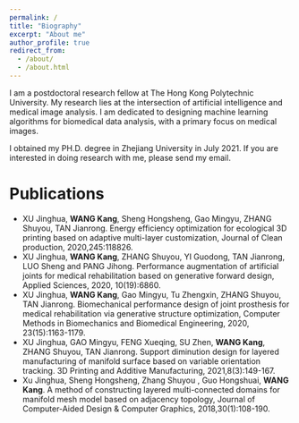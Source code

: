 ```yaml
---
permalink: /
title: "Biography"
excerpt: "About me"
author_profile: true
redirect_from: 
  - /about/
  - /about.html
---
```


I am a postdoctoral research fellow at The Hong Kong Polytechnic University. My research lies at the intersection of artificial intelligence and medical image analysis. 
I am dedicated to designing machine learning algorithms for biomedical data analysis, with a primary focus on medical images.

I obtained my PH.D. degree in Zhejiang University in July 2021. If you are interested in doing research with me, please send my email.

Publications
======
- XU Jinghua, **WANG Kang**, Sheng Hongsheng, Gao Mingyu, ZHANG Shuyou, TAN Jianrong. Energy efficiency optimization for ecological 3D printing based on adaptive multi-layer customization, Journal of Clean production, 2020,245:118826.
- XU Jinghua, **WANG Kang**, ZHANG Shuyou, YI Guodong, TAN Jianrong, LUO Sheng and PANG Jihong. Performance augmentation of artificial joints for medical rehabilitation based on generative forward design, Applied Sciences, 2020, 10(19):6860.
- XU Jinghua, **WANG Kang**, Gao Mingyu, Tu Zhengxin, ZHANG Shuyou, TAN Jianrong. Biomechanical performance design of joint prosthesis for medical rehabilitation via generative structure optimization, Computer Methods in Biomechanics and Biomedical Engineering, 2020, 23(15):1163-1179.
- XU Jinghua, GAO Mingyu, FENG Xueqing, SU Zhen, **WANG Kang**, ZHANG Shuyou, TAN Jianrong. Support diminution design for layered manufacturing of manifold surface based on variable orientation tracking. 3D Printing and Additive Manufacturing, 2021,8(3):149-167.
- Xu Jinghua, Sheng Hongsheng, Zhang Shuyou , Guo Hongshuai, **WANG Kang**. A method of constructing layered multi-connected domains for manifold mesh model based on adjacency topology, Journal of Computer-Aided Design & Computer Graphics, 2018,30(1):108-190.
